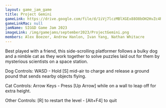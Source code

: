 ```yaml
---
layout: game_jam_game
title: Project Gemini
gameLink: https://drive.google.com/file/d/1iVj7lczMBlXGEx88O8bOH2HvZc4RTyj4/view?usp=drive_link
gameLinkMac: null
jamName: SIGGD Game Jam 2023
imageLink: /img/gamejams/september2023/ProjectGemini.png
members: Alex Boezer, Andrew Hanlon, Ivan Yang, Nathan Whitacre
---
```

<!--Put description here:-->
Best played with a friend, this side-scrolling platformer follows a bulky dog and a nimble cat as they work together to solve puzzles laid out for them by mysterious scientists on a space station.

Dog Controls: WASD - Hold [S] mid-air to charge and release a ground pound that sends nearby objects flying.

Cat Controls: Arrow Keys - Press [Up Arrow] while on a wall to leap off for extra height.

Other Controls: [R] to restart the level - [Alt+F4] to quit